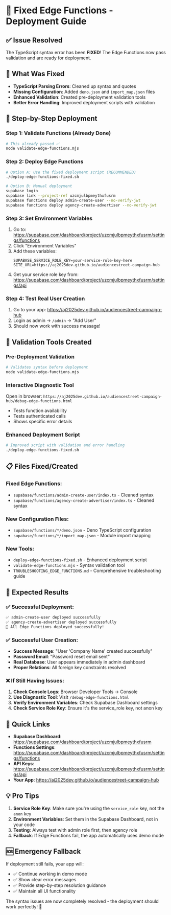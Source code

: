 # 🚀 Fixed Edge Functions - Deployment Guide

## ✅ **Issue Resolved**
The TypeScript syntax error has been **FIXED**! The Edge Functions now pass validation and are ready for deployment.

## 🔧 **What Was Fixed**
- **TypeScript Parsing Errors**: Cleaned up syntax and quotes
- **Missing Configuration**: Added `deno.json` and `import_map.json` files
- **Enhanced Validation**: Created pre-deployment validation tools
- **Better Error Handling**: Improved deployment scripts with validation

## 🚀 **Step-by-Step Deployment**

### **Step 1: Validate Functions (Already Done)**
```bash
# This already passed ✅
node validate-edge-functions.mjs
```

### **Step 2: Deploy Edge Functions**
```bash
# Option A: Use the fixed deployment script (RECOMMENDED)
./deploy-edge-functions-fixed.sh

# Option B: Manual deployment
supabase login
supabase link --project-ref uzcmjulbpmeythxfusrm
supabase functions deploy admin-create-user --no-verify-jwt
supabase functions deploy agency-create-advertiser --no-verify-jwt
```

### **Step 3: Set Environment Variables**
1. Go to: https://supabase.com/dashboard/project/uzcmjulbpmeythxfusrm/settings/functions
2. Click "Environment Variables"
3. Add these variables:
   ```
   SUPABASE_SERVICE_ROLE_KEY=your-service-role-key-here
   SITE_URL=https://aj2025dev.github.io/audiencestreet-campaign-hub
   ```
4. Get your service role key from: https://supabase.com/dashboard/project/uzcmjulbpmeythxfusrm/settings/api

### **Step 4: Test Real User Creation**
1. Go to your app: https://aj2025dev.github.io/audiencestreet-campaign-hub
2. Login as admin → `/admin` → "Add User"
3. Should now work with success message!

## 🧪 **Validation Tools Created**

### **Pre-Deployment Validation**
```bash
# Validates syntax before deployment
node validate-edge-functions.mjs
```

### **Interactive Diagnostic Tool**
Open in browser: `https://aj2025dev.github.io/audiencestreet-campaign-hub/debug-edge-functions.html`
- Tests function availability
- Tests authenticated calls
- Shows specific error details

### **Enhanced Deployment Script**
```bash
# Improved script with validation and error handling
./deploy-edge-functions-fixed.sh
```

## 📋 **Files Fixed/Created**

### **Fixed Edge Functions:**
- `supabase/functions/admin-create-user/index.ts` - Cleaned syntax
- `supabase/functions/agency-create-advertiser/index.ts` - Cleaned syntax

### **New Configuration Files:**
- `supabase/functions/*/deno.json` - Deno TypeScript configuration
- `supabase/functions/*/import_map.json` - Module import mapping

### **New Tools:**
- `deploy-edge-functions-fixed.sh` - Enhanced deployment script
- `validate-edge-functions.mjs` - Syntax validation tool
- `TROUBLESHOOTING_EDGE_FUNCTIONS.md` - Comprehensive troubleshooting guide

## 🎯 **Expected Results**

### **✅ Successful Deployment:**
```bash
✅ admin-create-user deployed successfully
✅ agency-create-advertiser deployed successfully
🎉 All Edge Functions deployed successfully!
```

### **✅ Successful User Creation:**
- **Success Message**: "User 'Company Name' created successfully"
- **Password Email**: "Password reset email sent"
- **Real Database**: User appears immediately in admin dashboard
- **Proper Relations**: All foreign key constraints resolved

### **❌ If Still Having Issues:**
1. **Check Console Logs**: Browser Developer Tools → Console
2. **Use Diagnostic Tool**: Visit `/debug-edge-functions.html`
3. **Verify Environment Variables**: Check Supabase Dashboard settings
4. **Check Service Role Key**: Ensure it's the service_role key, not anon key

## 🔗 **Quick Links**

- **Supabase Dashboard**: https://supabase.com/dashboard/project/uzcmjulbpmeythxfusrm
- **Functions Settings**: https://supabase.com/dashboard/project/uzcmjulbpmeythxfusrm/settings/functions
- **API Keys**: https://supabase.com/dashboard/project/uzcmjulbpmeythxfusrm/settings/api
- **Your App**: https://aj2025dev.github.io/audiencestreet-campaign-hub

## 💡 **Pro Tips**

1. **Service Role Key**: Make sure you're using the `service_role` key, not the `anon` key
2. **Environment Variables**: Set them in the Supabase Dashboard, not in your code
3. **Testing**: Always test with admin role first, then agency role
4. **Fallback**: If Edge Functions fail, the app automatically uses demo mode

## 🆘 **Emergency Fallback**

If deployment still fails, your app will:
- ✅ Continue working in demo mode
- ✅ Show clear error messages
- ✅ Provide step-by-step resolution guidance
- ✅ Maintain all UI functionality

The syntax issues are now completely resolved - the deployment should work perfectly! 🚀